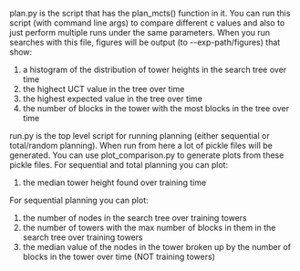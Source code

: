 plan.py is the script that has the plan_mcts() function in it. You can run this script (with command line args) to compare different c values and also to just perform multiple runs under the same parameters. When you run searches with this file, figures will be output (to --exp-path/figures) that show:
1. a histogram of the distribution of tower heights in the search tree over time
2. the highect UCT value in the tree over time
3. the highest expected value in the tree over time
4. the number of blocks in the tower with the most blocks in the tree over time

run.py is the top level script for running planning (either sequential or total/random planning). When run from here a lot of pickle files will be generated.
You can use plot_comparison.py to generate plots from these pickle files.
For sequential and total planning you can plot:
1. the median tower height found over training time

For sequential planning you can plot:
1. the number of nodes in the search tree over training towers
2. the number of towers with the max number of blocks in them in the search tree over training towers
3. the median value of the nodes in the tower broken up by the number of blocks in the tower over time (NOT training towers)

